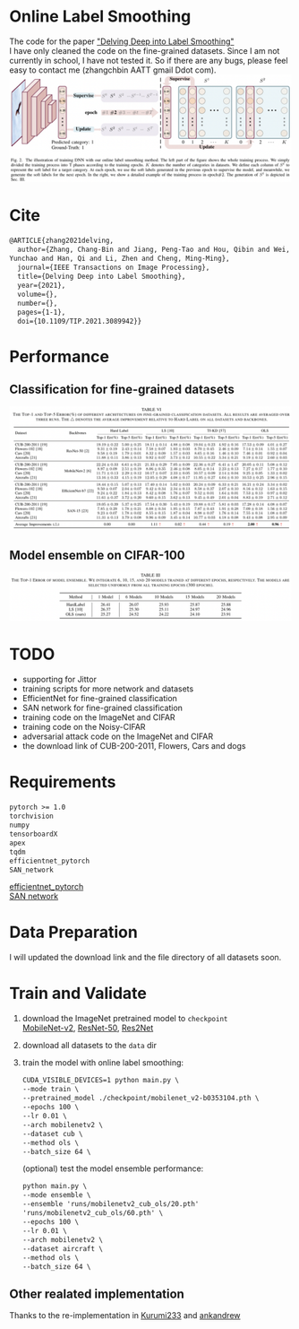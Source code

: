 # Online Label Smoothing
The code for the paper ["Delving Deep into Label Smoothing"](https://arxiv.org/pdf/2011.12562.pdf)  
I have only cleaned the code on the fine-grained datasets.
Since I am not currently in school, I have not tested it.
So if there are any bugs, please feel easy to contact me (zhangchbin AATT gmail Ddot com).
![avatar](imgs/pipeline.png)

# Cite
```
@ARTICLE{zhang2021delving,
  author={Zhang, Chang-Bin and Jiang, Peng-Tao and Hou, Qibin and Wei, Yunchao and Han, Qi and Li, Zhen and Cheng, Ming-Ming},
  journal={IEEE Transactions on Image Processing}, 
  title={Delving Deep into Label Smoothing}, 
  year={2021},
  volume={},
  number={},
  pages={1-1},
  doi={10.1109/TIP.2021.3089942}}
```

# Performance
## Classification for fine-grained datasets
![avatar](imgs/fine-cls.png)

## Model ensemble on CIFAR-100
![avatar](imgs/ensemble.png)


# TODO
- supporting for Jittor
- training scripts for more network and datasets
- EfficientNet for fine-grained classification
- SAN network for fine-grained classification
- training code on the ImageNet and CIFAR
- training code on the Noisy-CIFAR
- adversarial attack code on the ImageNet and CIFAR
- the download link of CUB-200-2011, Flowers, Cars and dogs

# Requirements
```
pytorch >= 1.0
torchvision
numpy
tensorboardX
apex
tqdm
efficientnet_pytorch
SAN_network
```
[efficientnet_pytorch](https://github.com/lukemelas/EfficientNet-PyTorch)  
[SAN network](https://github.com/hszhao/SAN)

# Data Preparation
I will updated the download link and the file directory of all datasets soon.

# Train and Validate
1. download the ImageNet pretrained model to ```checkpoint```  
   [MobileNet-v2](https://download.pytorch.org/models/mobilenet_v2-b0353104.pth), [ResNet-50](https://download.pytorch.org/models/resnet50-19c8e357.pth), [Res2Net](https://shanghuagao.oss-cn-beijing.aliyuncs.com/res2net/res2net50_26w_8s-2c7c9f12.pth)
2. download all datasets to the ```data``` dir
3. train the model with online label smoothing:  
    ```
    CUDA_VISIBLE_DEVICES=1 python main.py \
	--mode train \
	--pretrained_model ./checkpoint/mobilenet_v2-b0353104.pth \
	--epochs 100 \
	--lr 0.01 \
	--arch mobilenetv2 \
	--dataset cub \
	--method ols \
	--batch_size 64 \
    ```
  
    (optional) test the model ensemble performance:
    ```
    python main.py \
	--mode ensemble \
	--ensemble 'runs/mobilenetv2_cub_ols/20.pth' 'runs/mobilenetv2_cub_ols/60.pth' \
	--epochs 100 \
	--lr 0.01 \
	--arch mobilenetv2 \
	--dataset aircraft \
	--method ols \
	--batch_size 64 \
    ```

## Other realated implementation
Thanks to the re-implementation in [Kurumi233](https://github.com/Kurumi233/OnlineLabelSmoothing) and [ankandrew](https://github.com/ankandrew/online-label-smoothing-pt)
